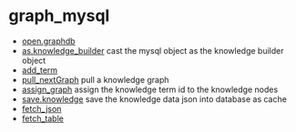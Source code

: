 ﻿# graph_mysql



+ [open.graphdb](graph_mysql/open.graphdb.1) 
+ [as.knowledge_builder](graph_mysql/as.knowledge_builder.1) cast the mysql object as the knowledge builder object
+ [add_term](graph_mysql/add_term.1) 
+ [pull_nextGraph](graph_mysql/pull_nextGraph.1) pull a knowledge graph
+ [assign_graph](graph_mysql/assign_graph.1) assign the knowledge term id to the knowledge nodes
+ [save.knowledge](graph_mysql/save.knowledge.1) save the knowledge data json into database as cache
+ [fetch_json](graph_mysql/fetch_json.1) 
+ [fetch_table](graph_mysql/fetch_table.1) 
